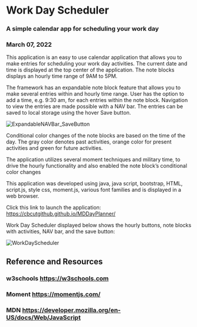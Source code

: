 # Work Day Scheduler
### A simple calendar app for scheduling your work day
### March 07, 2022

This application is an easy to use calendar application that allows you to make entries for scheduling your work day activities. The current date and time is displayed at the top center of the application. The note blocks displays an hourly time range of 9AM to 5PM. 

The framework has an expandable note block feature that allows you to make several entries within and hourly time range. User has the option to add a time, e.g. 9:30 am, for each entries within the note block. Navigation to view the entries are made possible with a NAV bar. The entries can be saved to local storage using the hover Save button.

![ExpandableNAVBar_SaveButton](https://user-images.githubusercontent.com/95545346/157166709-c2500023-e734-4177-b556-7bb44b9ac452.PNG)

Conditional color changes of the note blocks are based on the time of the day. The gray color denotes past activities, orange color for present activities and green for future activities. 

The application utilizes several moment techniques and military time, to drive the hourly functionality and also enabled the note block’s conditional color changes

This application was developed using java, java script, bootstrap, HTML, script.js, style css, moment.js, various font families and is displayed in a web browser.

Click this link to launch the application: https://cbcutgithub.github.io/MDDayPlanner/


Work Day Scheduler displayed below shows the hourly buttons, note blocks with activities, NAV bar, and the save button:


![WorkDayScheduler](https://user-images.githubusercontent.com/95545346/157166520-f243b6f3-4576-4916-b2b8-214b983d5871.PNG)


## Reference and Resources
### w3schools https://w3schools.com
### Moment https://momentjs.com/
### MDN https://developer.mozilla.org/en-US/docs/Web/JavaScript
